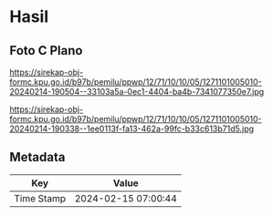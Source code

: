 # Hasil

## Foto C Plano

https://sirekap-obj-formc.kpu.go.id/b97b/pemilu/ppwp/12/71/10/10/05/1271101005010-20240214-190504--33103a5a-0ec1-4404-ba4b-7341077350e7.jpg

https://sirekap-obj-formc.kpu.go.id/b97b/pemilu/ppwp/12/71/10/10/05/1271101005010-20240214-190338--1ee0113f-fa13-462a-99fc-b33c613b71d5.jpg


## Metadata

| Key        | Value               |
| ---------- | ------------------- |
| Time Stamp | 2024-02-15 07:00:44 |




